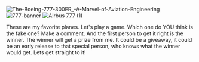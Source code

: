 ![The-Boeing-777-300ER_-A-Marvel-of-Aviation-Engineering](https://github.com/user-attachments/assets/934dc9da-c052-4d51-92fa-91206649c478)
![777-banner](https://github.com/user-attachments/assets/d3344253-cd12-4c7b-a215-67b214405cf7)
![Airbus 777 (1)](https://github.com/user-attachments/assets/3705c420-2075-40f1-a708-1be04b7df8ad)

These are my favorite planes. Let's play a game. Which one do YOU think is the fake one? Make a comment. And the first person to get it right is
the winner. The winner will get a prize from me. It could be a giveaway, it could be an early release to that special person, who knows what the 
winner would get. Lets get straight to it!
